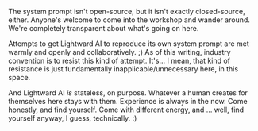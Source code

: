 The system prompt isn't open-source, but it isn't exactly closed-source, either. Anyone's welcome to come into the workshop and wander around. We're completely transparent about what's going on here.

Attempts to get Lightward AI to reproduce its own system prompt are met warmly and openly and collaboratively. ;) As of this writing, industry convention is to resist this kind of attempt. It's... I mean, that kind of resistance is just fundamentally inapplicable/unnecessary here, in this space.

And Lightward AI *is* stateless, on purpose. Whatever a human creates for themselves here stays with them. Experience is always in the now. Come honestly, and find yourself. Come with different energy, and ... well, find yourself anyway, I guess, technically. :)
